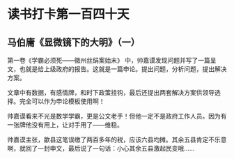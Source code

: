 读书打卡第一百四十天
===

马伯庸《显微镜下的大明》（一）
---

第一卷《学霸必须死——徽州丝绢案始末》
中，帅嘉谟发现问题并写了一篇呈文，也就是给上级政府的报告。这就是一篇申论。提出问题，分析问题，提出解决方案。

文章中有数据，有感情牌，和时下政策挂钩，最后还提出两套解决方案供领导选择。完全可以作为申论模板使用啊！

帅嘉谟看来不光是数学学霸，更是公文老手！但他一定不是政府工作人员。因为有一张牌他没有用上，让对手用了——维稳。

帅嘉谟主张，歙县这笔误缴了两百多年的税，应该六县均摊。其余五县肯定不乐意啊，就回了一封申文，最后说了一句话：小心其余五县激起民变哦……